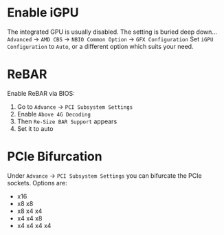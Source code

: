 # Enable iGPU

The integrated GPU is usually disabled. The setting is buried deep down...
`Advanced` -> `AMD CBS` -> `NBIO Common Option` -> `GFX Configuration`
Set `iGPU Configuration` to `Auto`, or a different option which suits your need.

# ReBAR

Enable ReBAR via BIOS:

1. Go to `Advance` -> `PCI Subsystem Settings`
2. Enable `Above 4G Decoding`
3. Then `Re-Size BAR Support` appears
4. Set it to auto

# PCIe Bifurcation

Under `Advance` -> `PCI Subsystem Settings` you can bifurcate the PCIe sockets.
Options are:

- x16
- x8 x8
- x8 x4 x4
- x4 x4 x8
- x4 x4 x4 x4
